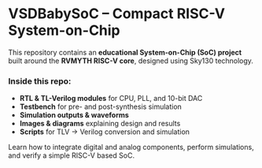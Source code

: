 # VSDBabySoC – Compact RISC-V System-on-Chip

This repository contains an **educational System-on-Chip (SoC) project** built around the **RVMYTH RISC-V core**, designed using Sky130 technology.  

### Inside this repo:
- **RTL & TL-Verilog modules** for CPU, PLL, and 10-bit DAC  
- **Testbench** for pre- and post-synthesis simulation  
- **Simulation outputs & waveforms**  
- **Images & diagrams** explaining design and results  
- **Scripts** for TLV → Verilog conversion and simulation  

Learn how to integrate digital and analog components, perform simulations, and verify a simple RISC-V based SoC.
